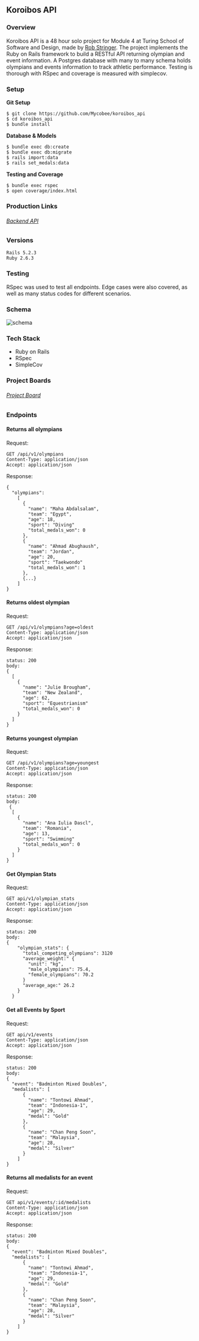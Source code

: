## Koroibos API

### Overview
Koroibos API is a 48 hour solo project for Module 4 at Turing School of Software and Design, made by [Rob Stringer](https://github.com/mycobee).  The project implements the Ruby on Rails framework to build a RESTful API returning olympian and event information.  A Postgres database with many to many schema holds olympians and events information to track athletic performance.  Testing is thorough with RSpec and coverage is measured with simplecov.

### Setup

**Git Setup**
```
$ git clone https://github.com/Mycobee/koroibos_api
$ cd koroibos_api
$ bundle install
```
**Database & Models**  
```
$ bundle exec db:create  
$ bundle exec db:migrate  
$ rails import:data
$ rails set_medals:data
```
**Testing and Coverage**
```   
$ bundle exec rspec
$ open coverage/index.html
```
### Production Links
###### [Backend API](https://powerful-ridge-89081.herokuapp.com/)

### Versions

`Rails 5.2.3`  
`Ruby 2.6.3`  

### Testing
RSpec was used to test all endpoints.  Edge cases were also covered, as well as many status codes for different scenarios.    

### Schema
![schema](schema.png)

### Tech Stack
* Ruby on Rails
* RSpec
* SimpleCov


### Project Boards
###### [Project Board](https://github.com/Mycobee/koroibos_api/projects/1)

### Endpoints  

#### Returns all olympians

Request:
```
GET /api/v1/olympians
Content-Type: application/json
Accept: application/json
```
Response:
```
{
  "olympians":
    [
      {
        "name": "Maha Abdalsalam",
        "team": "Egypt",
        "age": 18,
        "sport": "Diving"
        "total_medals_won": 0
      },
      {
        "name": "Ahmad Abughaush",
        "team": "Jordan",
        "age": 20,
        "sport": "Taekwondo"
        "total_medals_won": 1
      },
      {...}
    ]
}
```

#### Returns oldest olympian

Request:
```
GET /api/v1/olympians?age=oldest
Content-Type: application/json
Accept: application/json
```
Response:
```
status: 200
body:
{
  [
    {
      "name": "Julie Brougham",
      "team": "New Zealand",
      "age": 62,
      "sport": "Equestrianism"
      "total_medals_won": 0
    }
  ]
}
```

#### Returns youngest olympian

Request:
```
GET /api/v1/olympians?age=youngest
Content-Type: application/json
Accept: application/json
```
Response:
```
status: 200
body:
 {
  [
    {
      "name": "Ana Iulia Dascl",
      "team": "Romania",
      "age": 13,
      "sport": "Swimming"
      "total_medals_won": 0
    }
  ]
}
```

#### Get Olympian Stats

Request:
```
GET api/v1/olympian_stats
Content-Type: application/json
Accept: application/json
```
Response:
```
status: 200
body:
{
    "olympian_stats": {
      "total_competing_olympians": 3120
      "average_weight:" {
        "unit": "kg",
        "male_olympians": 75.4,
        "female_olympians": 70.2
      }
      "average_age:" 26.2
    }
  }
```

#### Get all Events by Sport
Request:
```
GET api/v1/events
Content-Type: application/json
Accept: application/json
```
Response:
```
status: 200
body:
{
  "event": "Badminton Mixed Doubles",
  "medalists": [
      {
        "name": "Tontowi Ahmad",
        "team": "Indonesia-1",
        "age": 29,
        "medal": "Gold"
      },
      {
        "name": "Chan Peng Soon",
        "team": "Malaysia",
        "age": 28,
        "medal": "Silver"
      }
    ]
}
```

#### Returns all medalists for an event
Request:
```
GET api/v1/events/:id/medalists
Content-Type: application/json
Accept: application/json
```
Response:
```
status: 200
body:
{
  "event": "Badminton Mixed Doubles",
  "medalists": [
      {
        "name": "Tontowi Ahmad",
        "team": "Indonesia-1",
        "age": 29,
        "medal": "Gold"
      },
      {
        "name": "Chan Peng Soon",
        "team": "Malaysia",
        "age": 28,
        "medal": "Silver"
      }
    ]
}
```
